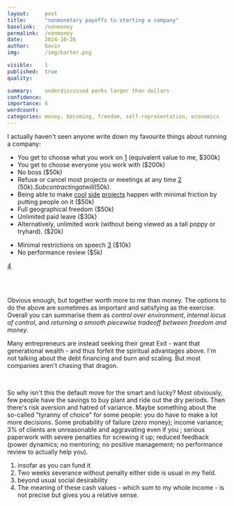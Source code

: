 ```yaml
---
layout:     post
title:      "nonmonetary payoffs to starting a company"
baselink:   /nonmoney
permalink:  /nonmoney
date:       2024-10-26
author:     Gavin   
img:        /img/barter.png

visible:    1
published:  true
quality:    

summary:    underdiscussed perks larger than dollars
confidence: 
importance: 6
wordcount:  
categories: money, becoming, freedom, self-representation, economics
---
```


I actually haven't seen anyone write down my favourite things about running a company:

* You get to choose what you work on <a href="#fn:1" id="fnref:1">1</a> (equivalent value to me, $300k)
* You get to choose everyone you work with ($200k)
* No boss ($50k)
* Refuse or cancel most projects or meetings at any time <a href="#fn:2" id="fnref:2">2</a> ($50k). Subcontracting at will ($50k).
* Being able to make <a href="/dennis">cool</a> <a href="https://arxiv.org/abs/2407.12220">side</a> <a href="replication database">projects</a> happen with minimal friction by putting people on it ($50k)
* Full geographical freedom ($50k)
* Unlimited paid leave ($30k) 
* Alternatively, unlimited work (without being viewed as a tall poppy or tryhard). ($20k)
<!-- * Price setting* up to your market power -->
* Minimal restrictions on speech <a href="#fn:3" id="fnref:3">3</a> ($10k)
* No performance review ($5k)

<a href="#fn:4" id="fnref:4">4</a>

<br><br>

Obvious enough, but together worth more to me than money. The options to do the above are sometimes as important and satisfying as the exercise. Overall you can summarise them as _control over environment_, _internal locus of control_, and _returning a smooth piecewise tradeoff between freedom and money_. 

Many entrepreneurs are instead seeking their great Exit - want that generational wealth - and thus forfeit the spiritual advantages above. I'm not talking about the debt financing and burn and scaling. But most companies aren't chasing that dragon.

<br> 

So why isn't this the default move for the smart and lucky? Most obviously, few people have the savings to buy plant and ride out the dry periods. Then there's risk aversion and hatred of variance. Maybe something about the so-called "tyranny of choice" for some people: you do have to make a lot more decisions. Some probability of failure (_zero_ money); income variance; 3% of clients are unreasonable and aggravating even if you ; serious paperwork with severe penalties for screwing it up; reduced feedback (power dynamics; no mentoring; no positive management; no performance review to actually help you).


<div class="footnotes">

<ol>
    <!-- 1 -->
    <li class="footnote" id="fn:1">
        insofar as you can fund it
    </li>
    <li class="footnote" id="fn:2">
    	Two weeks severance without penalty either side is usual in my field.
    </li>
    <li class="footnote" id="fn:3">
    	beyond usual social desirability 
    </li>
    <li class="footnote" id="fn:4">
    	The meaning of these cash values - which sum to my whole income - is not precise but gives you a relative sense.
    </li>
</ol>

</div>